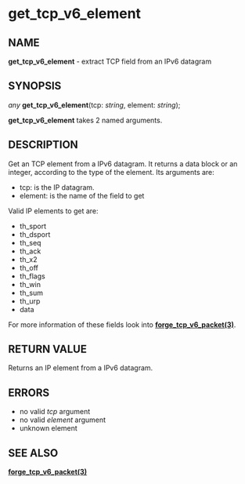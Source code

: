 # get_tcp_v6_element

## NAME

**get_tcp_v6_element** - extract TCP field from an IPv6 datagram

## SYNOPSIS

*any* **get_tcp_v6_element**(tcp: *string*, element: *string*);

**get_tcp_v6_element** takes 2 named arguments.

## DESCRIPTION

Get an TCP element from a IPv6 datagram. It returns a data block or an integer, according to the type of the element. Its arguments are:

- tcp: is the IP datagram.
- element: is the name of the field to get
  
Valid IP elements to get are:

- th_sport
- th_dsport
- th_seq
- th_ack
- th_x2
- th_off
- th_flags
- th_win
- th_sum
- th_urp
- data

For more information of these fields look into **[forge_tcp_v6_packet(3)](forge_tcp_v6_packet.md)**.

## RETURN VALUE

Returns an IP element from a IPv6 datagram.

## ERRORS

- no valid *tcp* argument
- no valid *element* argument
- unknown element

## SEE ALSO

**[forge_tcp_v6_packet(3)](forge_tcp_v6_packet.md)**
